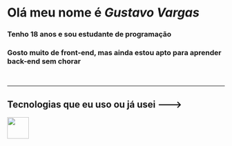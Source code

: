# Olá meu nome é <strong><i>Gustavo Vargas</i></strong>
### Tenho 18 anos e sou estudante de programação
### Gosto muito de front-end, mas ainda estou apto para aprender back-end sem chorar
<br>
<hr>

## Tecnologias que eu uso ou já usei --->

<img src="https://cdn-icons-png.flaticon.com/512/732/732212.png" width="50px">
